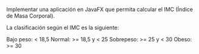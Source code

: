Implementar una aplicación en JavaFX que permita calcular el IMC (Índice de Masa Corporal).

La clasificación según el IMC es la siguiente:

Bajo peso: < 18,5
Normal: >= 18,5 y < 25
Sobrepeso: >= 25 y < 30
Obeso: >= 30
